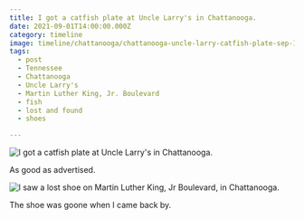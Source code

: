 ```yaml
---
title: I got a catfish plate at Uncle Larry's in Chattanooga.
date: 2021-09-01T14:00:00.000Z
category: timeline
image: timeline/chattanooga/chattanooga-uncle-larry-catfish-plate-sep-1-2021.jpg
tags:
  - post 
  - Tennessee
  - Chattanooga
  - Uncle Larry's
  - Martin Luther King, Jr. Boulevard
  - fish
  - lost and found
  - shoes

---
```


![I got a catfish plate at Uncle Larry's in Chattanooga.](/static/img/timeline/chattanooga/chattanooga-uncle-larry-catfish-plate-sep-1-2021.jpg "I got a catfish plate at Uncle Larry's in Chattanooga.")

As good as advertised.

![I saw a lost shoe on Martin Luther King, Jr Boulevard, in Chattanooga.](/static/img/timeline/chattanooga/chattanooga-lost-shoe-mlk-sep-1-2021.jpg "I saw a lost shoe on Martin Luther King, Jr Boulevard, in Chattanooga..")

The shoe was goone when I came back by.
